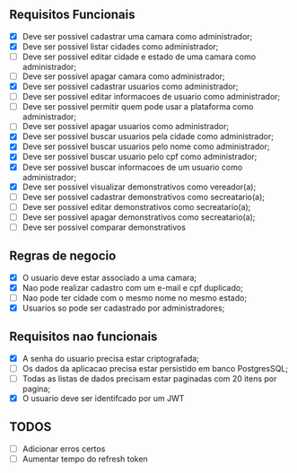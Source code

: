 
## Requisitos Funcionais
- [X] Deve ser possivel cadastrar uma camara como administrador;
- [X] Deve ser possivel listar cidades como administrador;
- [ ] Deve ser possivel editar cidade e estado de uma camara como administrador;
- [ ] Deve ser possivel apagar camara como administrador;
- [X] Deve ser possivel cadastrar usuarios como administrador;
- [ ] Deve ser possivel editar informacoes de usuario como administrador;
- [ ] Deve ser possivel permitir quem pode usar a plataforma como administrador;
- [ ] Deve ser possivel apagar usuarios como administrador;
- [X] Deve ser possivel buscar usuarios pela cidade como administrador;
- [X] Deve ser possivel buscar usuarios pelo nome como administrador;
- [X] Deve ser possivel buscar usuario pelo cpf como administrador;
- [X] Deve ser possivel buscar informacoes de um usuario como administrador;
- [X] Deve ser possivel visualizar demonstrativos como vereador(a);
- [ ] Deve ser possivel cadastrar demonstrativos como secreatario(a);
- [ ] Deve ser possivel editar demonstrativos como secreatario(a);
- [ ] Deve ser possivel apagar demonstrativos como secreatario(a);
- [ ] Deve ser possivel comparar demonstrativos

## Regras de negocio

- [X] O usuario deve estar associado a uma camara;
- [X] Nao pode realizar cadastro com um e-mail e cpf duplicado;
- [ ] Nao pode ter cidade com o mesmo nome no mesmo estado;
- [X] Usuarios so pode ser cadastrado por administradores;

## Requisitos nao funcionais

- [X] A senha do usuario precisa estar criptografada;
- [ ] Os dados da aplicacao precisa estar persistido em banco PostgresSQL;
- [ ] Todas as listas de dados precisam estar paginadas com 20 itens por pagina;
- [X] O usuario deve ser identifcado por um JWT

## TODOS

- [ ] Adicionar erros certos
- [ ] Aumentar tempo do refresh token